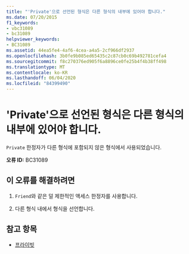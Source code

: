 ```yaml
---
title: "'Private'으로 선언된 형식은 다른 형식의 내부에 있어야 합니다."
ms.date: 07/20/2015
f1_keywords:
- vbc31089
- bc31089
helpviewer_keywords:
- BC31089
ms.assetid: 44ea5fe4-4af6-4cea-a4a5-2cf966df2937
ms.openlocfilehash: 3b0fe9b085ed65435c2c87cb0c69b492781cefa4
ms.sourcegitcommit: f8c270376ed905f6a8896ce0fe25b4f4b38ff498
ms.translationtype: MT
ms.contentlocale: ko-KR
ms.lasthandoff: 06/04/2020
ms.locfileid: "84399490"
---
```

# <a name="types-declared-private-must-be-inside-another-type"></a>'Private'으로 선언된 형식은 다른 형식의 내부에 있어야 합니다.
`Private` 한정자가 다른 형식에 포함되지 않은 형식에서 사용되었습니다.  
  
 **오류 ID:** BC31089  
  
## <a name="to-correct-this-error"></a>이 오류를 해결하려면  
  
1. `Friend`와 같은 덜 제한적인 액세스 한정자를 사용합니다.  
  
2. 다른 형식 내에서 형식을 선언합니다.  
  
## <a name="see-also"></a>참고 항목

- [프라이빗](../language-reference/modifiers/private.md)
